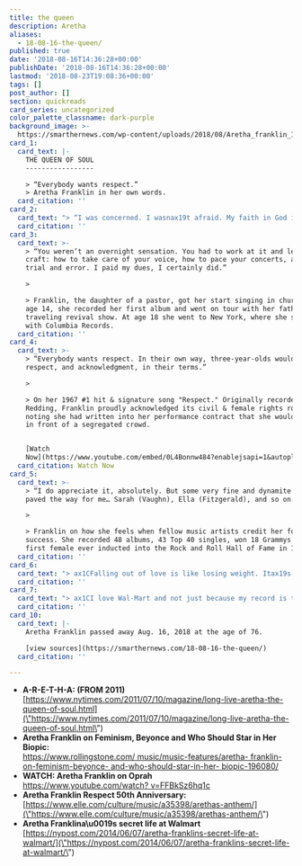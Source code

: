 ```yaml
---
title: the queen
description: Aretha
aliases:
  - 18-08-16-the-queen/
published: true
date: '2018-08-16T14:36:28+00:00'
publishDate: '2018-08-16T14:36:28+00:00'
lastmod: '2018-08-23T19:08:36+00:00'
tags: []
post_author: []
section: quickreads
card_series: uncategorized
color_palette_classname: dark-purple
background_image: >-
  https://smarthernews.com/wp-content/uploads/2018/08/Aretha_franklin_1960s_cropped_retouched.jpg
card_1:
  card_text: |-
    THE QUEEN OF SOUL
    -----------------

    > “Everybody wants respect.”  
    > Aretha Franklin in her own words.
  card_citation: ''
card_2:
  card_text: "> “I was concerned. I wasnax19t afraid. My faith in God is too great for that.”n> n> Aretha Franklin on her health issues in recent years, including an undisclosed surgery in 2010 in which she asked fans for prayers."
  card_citation: ''
card_3:
  card_text: >-
    > “You weren’t an overnight sensation. You had to work at it and learn your
    craft: how to take care of your voice, how to pace your concerts, all that
    trial and error. I paid my dues, I certainly did.”

    > 

    > Franklin, the daughter of a pastor, got her start singing in church. By
    age 14, she recorded her first album and went on tour with her father's
    traveling revival show. At age 18 she went to New York, where she signed
    with Columbia Records.
  card_citation: ''
card_4:
  card_text: >-
    > “Everybody wants respect. In their own way, three-year-olds would like
    respect, and acknowledgment, in their terms.”

    > 

    > On her 1967 #1 hit & signature song "Respect." Originally recorded by Otis
    Redding, Franklin proudly acknowledged its civil & female rights roots,
    noting she had written into her performance contract that she wouldn't sing
    in front of a segregated crowd.


    [Watch
    Now](https://www.youtube.com/embed/0L4Bonnw484?enablejsapi=1&autoplay=1&rel=0)
  card_citation: Watch Now
card_5:
  card_text: >-
    > “I do appreciate it, absolutely. But some very fine and dynamite people
    paved the way for me… Sarah (Vaughn), Ella (Fitzgerald), and so on.”

    > 

    > Franklin on how she feels when fellow music artists credit her for their
    success. She recorded 48 albums, 43 Top 40 singles, won 18 Grammys & was the
    first female ever inducted into the Rock and Roll Hall of Fame in 1987.
  card_citation: ''
card_6:
  card_text: "> ax1CFalling out of love is like losing weight. Itax19s a lot easier putting it on than taking it off.ax1Dn> n> Aretha Franklin was married twice. She is survived by her 4 sons."
  card_citation: ''
card_7:
  card_text: "> ax1CI love Wal-Mart and not just because my record is there. You can get some things there that you cannot find at Saks or Bergdorfax19s or other upscale stores.ax1Dn> n> Aretha Franklin also used Walmart to workout. She told the NYPost: "I walk the Super Walmarts, the biggest ones. If people are in the aisle and the store happens to be crowded that day, I go to other aisles.""
  card_citation: ''
card_10:
  card_text: |-
    Aretha Franklin passed away Aug. 16, 2018 at the age of 76.

    [view sources](https://smarthernews.com/18-08-16-the-queen/)
  card_citation: ''

---
```

*   **A-R-E-T-H-A: (FROM 2011)**  
    [https://www.nytimes.com/2011/07/10/magazine/long-live-aretha-the-queen-of-soul.html](\"https://www.nytimes.com/2011/07/10/magazine/long-live-aretha-the-queen-of-soul.html\")
*   **Aretha Franklin on Feminism, Beyonce and Who Should Star in Her Biopic:**  
    [https://www.rollingstone.com/ music/music-features/aretha- franklin-on-feminism-beyonce- and-who-should-star-in-her- biopic-196080/](\"https://www.rollingstone.com/music/music-features/aretha-franklin-on-feminism-beyonce-and-who-should-star-in-her-biopic-196080/\")
*   **WATCH: Aretha Franklin on Oprah**  
    [https://www.youtube.com/watch? v=FFBkSz6hq1c](\"https://www.youtube.com/watch?v=FFBkSz6hq1c\")
*   **Aretha Franklin Respect 50th Anniversary:**  
    [https://www.elle.com/culture/music/a35398/arethas-anthem/](\"https://www.elle.com/culture/music/a35398/arethas-anthem/\")
*   **Aretha Franklina\\u0019s secret life at Walmart**  
    [https://nypost.com/2014/06/07/aretha-franklins-secret-life-at-walmart/](\"https://nypost.com/2014/06/07/aretha-franklins-secret-life-at-walmart/\")